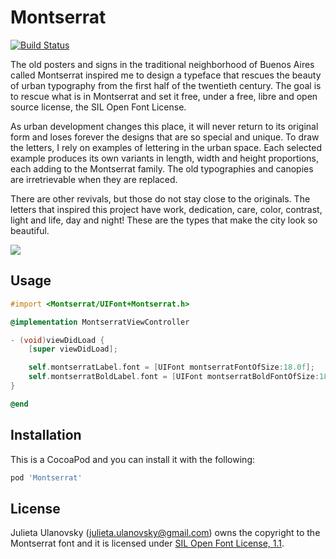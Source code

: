 Montserrat
==========

[![Build Status](https://travis-ci.org/CocoaPods-Fonts/Montserrat.svg?branch=master)](https://travis-ci.org/CocoaPods-Fonts/Montserrat)

The old posters and signs in the traditional neighborhood of Buenos Aires
called Montserrat inspired me to design a typeface that rescues the beauty of
urban typography from the first half of the twentieth century. The goal is to
rescue what is in Montserrat and set it free, under a free, libre and open
source license, the SIL Open Font License.

As urban development changes this place, it will never return to its original
form and loses forever the designs that are so special and unique. To draw the
letters, I rely on examples of lettering in the urban space. Each selected
example produces its own variants in length, width and height proportions, each
adding to the Montserrat family. The old typographies and canopies are
irretrievable when they are replaced.

There are other revivals, but those do not stay close to the originals. The
letters that inspired this project have work, dedication, care, color,
contrast, light and life, day and night! These are the types that make the city
look so beautiful.

![](Montserrat-Screenshot.png)

## Usage

```objective-c
#import <Montserrat/UIFont+Montserrat.h>

@implementation MontserratViewController

- (void)viewDidLoad {
    [super viewDidLoad];

    self.montserratLabel.font = [UIFont montserratFontOfSize:18.0f];
    self.montserratBoldLabel.font = [UIFont montserratBoldFontOfSize:18.0f];
}

@end
```

## Installation

This is a CocoaPod and you can install it with the following:

```ruby
pod 'Montserrat'
```

## License

Julieta Ulanovsky (julieta.ulanovsky@gmail.com) owns the
copyright to the Montserrat font and it is licensed under
[SIL Open Font License, 1.1](OFL.txt).


